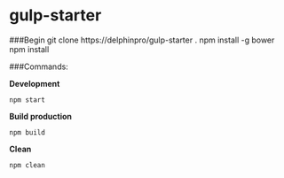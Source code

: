 # gulp-starter

###Begin
    git clone https://delphinpro/gulp-starter .
    npm install -g bower 
    npm install

###Commands:

__Development__

    npm start

__Build production__

    npm build

__Clean__

    npm clean
